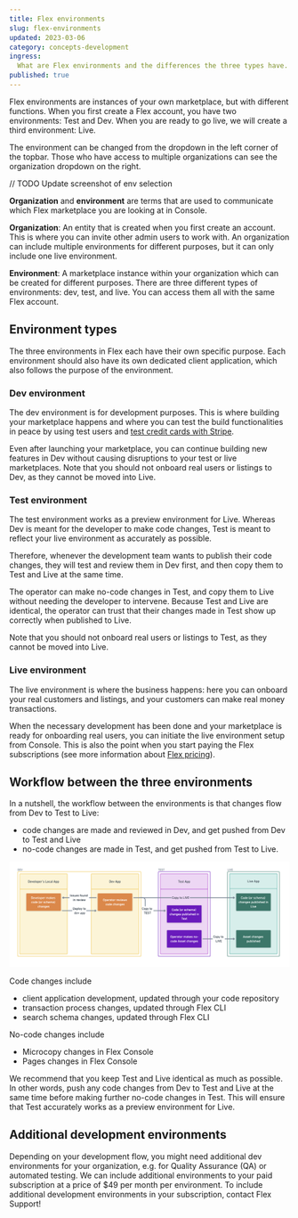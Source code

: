 ```yaml
---
title: Flex environments
slug: flex-environments
updated: 2023-03-06
category: concepts-development
ingress:
  What are Flex environments and the differences the three types have.
published: true
---
```


Flex environments are instances of your own marketplace, but with
different functions. When you first create a Flex account, you have two
environments: Test and Dev. When you are ready to go live, we will
create a third environment: Live.

The environment can be changed from the dropdown in the left corner of
the topbar. Those who have access to multiple organizations can see the
organization dropdown on the right.

// TODO Update screenshot of env selection

<info>

**Organization** and **environment** are terms that are used to
communicate which Flex marketplace you are looking at in Console.

**Organization**: An entity that is created when you first create an
account. This is where you can invite other admin users to work with. An
organization can include multiple environments for different purposes,
but it can only include one live environment.

**Environment**: A marketplace instance within your organization which
can be created for different purposes. There are three different types
of environments: dev, test, and live. You can access them all with the
same Flex account.

</info>

## Environment types

The three environments in Flex each have their own specific purpose.
Each environment should also have its own dedicated client application,
which also follows the purpose of the environment.

### Dev environment

The dev environment is for development purposes. This is where building
your marketplace happens and where you can test the build
functionalities in peace by using test users and
[test credit cards with Stripe](/how-to/set-up-and-use-stripe/).

Even after launching your marketplace, you can continue building new
features in Dev without causing disruptions to your test or live
marketplaces. Note that you should not onboard real users or listings to
Dev, as they cannot be moved into Live.

### Test environment

The test environment works as a preview environment for Live. Whereas
Dev is meant for the developer to make code changes, Test is meant to
reflect your live environment as accurately as possible.

Therefore, whenever the development team wants to publish their code
changes, they will test and review them in Dev first, and then copy them
to Test and Live at the same time.

The operator can make no-code changes in Test, and copy them to Live
without needing the developer to intervene. Because Test and Live are
identical, the operator can trust that their changes made in Test show
up correctly when published to Live.

Note that you should not onboard real users or listings to Test, as they
cannot be moved into Live.

### Live environment

The live environment is where the business happens: here you can onboard
your real customers and listings, and your customers can make real money
transactions.

When the necessary development has been done and your marketplace is
ready for onboarding real users, you can initiate the live environment
setup from Console. This is also the point when you start paying the
Flex subscriptions (see more information about
[Flex pricing](https://www.sharetribe.com/products/flex/#pricing)).

## Workflow between the three environments

In a nutshell, the workflow between the environments is that changes
flow from Dev to Test to Live:

- code changes are made and reviewed in Dev, and get pushed from Dev to
  Test and Live
- no-code changes are made in Test, and get pushed from Test to Live.

![Flex environments workflow](./flex-environments.png)

Code changes include

- client application development, updated through your code repository
- transaction process changes, updated through Flex CLI
- search schema changes, updated through Flex CLI

No-code changes include

- Microcopy changes in Flex Console
- Pages changes in Flex Console

We recommend that you keep Test and Live identical as much as possible.
In other words, push any code changes from Dev to Test and Live at the
same time before making further no-code changes in Test. This will
ensure that Test accurately works as a preview environment for Live.

## Additional development environments

Depending on your development flow, you might need additional dev
environments for your organization, e.g. for Quality Assurance (QA) or
automated testing. We can include additional environments to your paid
subscription at a price of \$49 per month per environment. To include
additional development environments in your subscription, contact Flex
Support!
